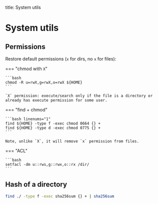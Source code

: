title: System utils

# **System utils**

## **Permissions**

Restore default permissions (`x` for dirs, no `x` for files):

=== "chmod with `X`"

    ```bash
    chmod -R u=rwX,g=rwX,o=rwX ${HOME}
    ```
    
    `X` permission: execute/search only if the file is a directory or already has execute permission for some user.

=== "find + chmod"

    ```bash linenums="1"
    find ${HOME} -type f -exec chmod 0664 {} +
    find ${HOME} -type d -exec chmod 0775 {} +
    ```
    
    Note, unlike `X`, it will remove `x` permission from files.
   
=== "ACL"

    ```bash
    setfacl -dm u::rws,g::rwx,o::rx /dir/
    ```

## **Hash of a directory**

```bash
find ./ -type f -exec sha256sum {} + | sha256sum
```
